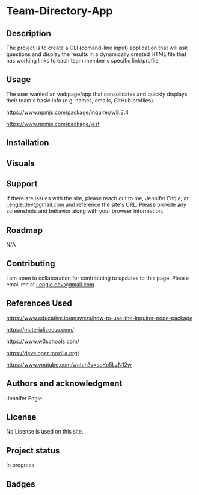 # Team-Directory-App

## Description
The project is to create a CLI (comand-line input) application that will ask questions and display the results in a dynamically created HTML file that has working links to each team member's specific link/profile. 

## Usage
The user wanted an webpage/app that consolidates and quickly displays their team's basic info (e.g. names, emails, GitHub profiles).

https://www.npmjs.com/package/inquirer/v/8.2.4

https://www.npmjs.com/package/jest

## Installation


## Visuals 

## Support
If there are issues with the site, please reach out to me, Jennifer Engle, at j.engle.dev@gmail.com and reference the site's URL. Please provide any screenshots and behavior along with your browser information.

## Roadmap
N/A

## Contributing
I am open to collaboration for contributing to updates to this page. Please email me at j.engle.dev@gmail.com.

## References Used

https://www.educative.io/answers/how-to-use-the-inquirer-node-package

https://materializecss.com/

https://www.w3schools.com/

https://developer.mozilla.org/

https://www.youtube.com/watch?v=soKo5LzN12w


## Authors and acknowledgment
Jennifer Engle

## License
No License is used on this site.

## Project status
In progress.


## Badges
